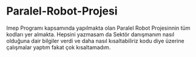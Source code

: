 # Paralel-Robot-Projesi
Imep Programı kapsamında yapılmakta olan Paralel Robot Projesinnin tüm kodları yer almakta. Hepsini yazmasam da Sektör danışmanım nasıl olduğuna dair bilgiler verdi ve daha nasıl kısaltabiliriz kodu diye üzerine çalışmalar yaptım fakat çok kısaltamadım.
